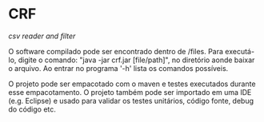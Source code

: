 # CRF
<i>csv reader and filter</i>

O software compilado pode ser encontrado dentro de /files.
Para executá-lo, digite o comando: "java -jar crf.jar [file/path]", no diretório aonde baixar o arquivo.
Ao entrar no programa '-h' lista os comandos possíveis.

O projeto pode ser empacotado com o maven e testes executados durante esse empacotamento.
O projeto também pode ser importado em uma IDE (e.g. Eclipse) e usado para validar os testes unitários, código fonte, 
debug do código etc.
